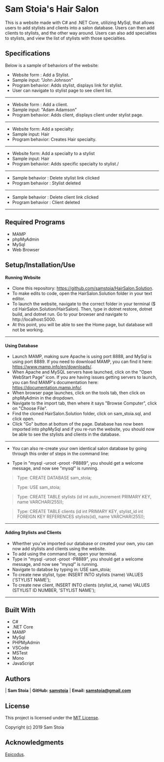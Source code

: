 # Sam Stoia's Hair Salon

This is a website made with C# and .NET Core, utilizing MySql, that allows users to add stylists and clients into a salon database. Users can then add clients to stylists, and the other way around.  Users can also add specialties to stylists, and view the list of stylists with those specialties.

## Specifications

Below is a sample of behaviors of the website:

* Website form : Add a Stylist.
* Sample input: "John Johnson"
* Program behavior: Adds stylist, displays link for stylist.
* User can navigate to stylist page to see client list.

-------------------------------------------------------------

* Website form : Add a client.
* Sample input: "Adam Adamson"
* Program behavior: Adds client, displays client under stylist page.

-------------------------------------------------------------

* Website form: Add a specialty:
* Sample input: Hair
* Program behavior: Creates Hair specialty.

-------------------------------------------------------------

* Website form: Add a specialty to a stylist
* Sample input: Hair
* Program behavior: Adds specific specialty to stylist./

-------------------------------------------------------------

* Sample behavior : Delete stylist link clicked
* Program behavior : Stylist deleted

-------------------------------------------------------------

* Sample behavior : Delete client link clicked
* Program behavior : Client deleted

-------------------------------------------------------------


## Required Programs
* MAMP
* phpMyAdmin
* MySql
* Web Browser

## Setup/Installation/Use
#### Running Website
* Clone this repository: https://github.com/samstoia/HairSalon.Solution.
* To make edits to code, open the HairSalon.Solution folder in your text editor.
* To launch the website, navigate to the correct folder in your terminal ($ cd HairSalon.Solution/HairSalon).  Then, type in dotnet restore, dotnet build, and dotnet run.  Go to your browser and navigate to http://localhost:5000.
* At this point, you will be able to see the Home page, but database will not be working.

-------------------------------------------------------------

#### Using Database
* Launch MAMP, making sure Apache is using port 8888, and MySql is using port 8889. If you need to download MAMP, you can find it here: https://www.mamp.info/en/downloads/.
* When Apache and MySQL servers have launched, click on the "Open WebStart Page" icon.  If you are having issues getting servers to launch, you can find MAMP's documentation here: https://documentation.mamp.info/.
* When browser page launches, click on the tools tab, then click on phpMyAdmin in the dropdown.
* Navigate to the import tab, then where it says "Browse Computer", click on "Choose File".
* Find the cloned HairSalon.Solution folder, click on sam_stoia.sql, and click open.
* Click "Go" button at bottom of the page.  Database has now been imported into phpMySql and if you re-run the website, you should now be able to see the stylists and clients in the database.

-------------------------------------------------------------

* You can also re-create your own identical salon database by going through this order of steps in the command line:

* Type in "mysql -uroot -proot -P8889", you should get a welcome message, and now see "mysql" is running.


> Type: CREATE DATABASE sam_stoia;

> Type: USE sam_stoia;

> Type: CREATE TABLE stylists (id int auto_increment PRIMARY KEY, name VARCHAR(255));

> Type: CREATE TABLE clients (id int PRIMARY KEY, stylist_id int FOREIGN KEY REFERENCES stylists(id), name VARCHAR(255));

-------------------------------------------------------------

#### Adding Stylists and Clients
* Wherther you've imported our database or created your own, you can now add stylists and clients using the website.
* To add using the command line, open your terminal.
* Type in "mysql -uroot -proot -P8889", you should get a welcome message, and now see "mysql" is running.
* Navigate to databse by typing in: USE sam_stoia;
* To create new stylist, type: INSERT INTO stylists (name) VALUES ('STYLIST NAME');
* To create new client, INSERT INTO clients (stylist_id, name) VALUES (STYLIST ID NUMBER, 'STYLIST NAME');

-------------------------------------------------------------

## Built With

* C#
* .NET Core
* MAMP
* MySql
* PHPMyAdmin
* VSCode
* MSTest
* Mono
* JavaScript

## Authors

| **Sam Stoia** | **GitHub: [samstoia](https://github.com/samstoia)** | **Email: [samstoia@gmail.com](mailto:samstoia@gmail.com)**

## License

This project is licensed under the [MIT License](https://opensource.org/licenses/MIT).

Copyright (c) 2019 Sam Stoia


## Acknowledgments

[Epicodus](https://www.epicodus.com/).